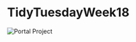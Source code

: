 # TidyTuesdayWeek18

![Portal Project](https://github.com/nvietto/TidyTuesdayWeek18/assets/74371363/3e6d1494-0c83-46fe-882d-23c26d3b029f)
